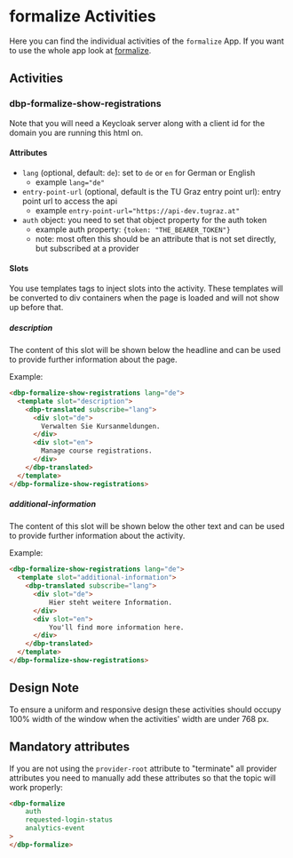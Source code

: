 # formalize Activities

Here you can find the individual activities of the `formalize` App. If you want to use the whole app look at [formalize](https://gitlab.tugraz.at/dbp/formalize/formalize).

## Activities

### dbp-formalize-show-registrations

Note that you will need a Keycloak server along with a client id for the domain you are running this html on.

#### Attributes

- `lang` (optional, default: `de`): set to `de` or `en` for German or English
    - example `lang="de"`
- `entry-point-url` (optional, default is the TU Graz entry point url): entry point url to access the api
    - example `entry-point-url="https://api-dev.tugraz.at"`
- `auth` object: you need to set that object property for the auth token
    - example auth property: `{token: "THE_BEARER_TOKEN"}`
    - note: most often this should be an attribute that is not set directly, but subscribed at a provider

#### Slots

You use templates tags to inject slots into the activity.
These templates will be converted to div containers when the page is loaded and will not show up before that.

##### description

The content of this slot will be shown below the headline and can be used to provide
further information about the page.

Example:

```html
<dbp-formalize-show-registrations lang="de">
  <template slot="description">
    <dbp-translated subscribe="lang">
      <div slot="de">
        Verwalten Sie Kursanmeldungen.
      </div>
      <div slot="en">
        Manage course registrations.
      </div>
    </dbp-translated>
  </template>
</dbp-formalize-show-registrations>
```

##### additional-information

The content of this slot will be shown below the other text and can be used to provide
further information about the activity.

Example:

```html
<dbp-formalize-show-registrations lang="de">
  <template slot="additional-information">
    <dbp-translated subscribe="lang">
      <div slot="de">
          Hier steht weitere Information.
      </div>
      <div slot="en">
          You'll find more information here.
      </div>
    </dbp-translated>
  </template>
</dbp-formalize-show-registrations>
```

## Design Note

To ensure a uniform and responsive design these activities should occupy 100% width of the window when the activities' width are under 768 px.

## Mandatory attributes

If you are not using the `provider-root` attribute to "terminate" all provider attributes
you need to manually add these attributes so that the topic will work properly:

```html
<dbp-formalize
    auth
    requested-login-status
    analytics-event
>
</dbp-formalize>
```
